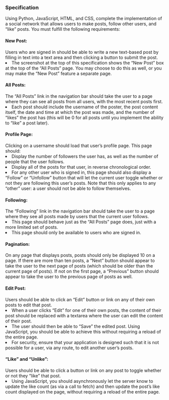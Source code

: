 <h3>Specification</h3>
Using Python, JavaScript, HTML, and CSS, complete the implementation of a social network that allows users to make posts, follow other users, and “like” posts. You must fulfill the following requirements:

<h4>New Post:</h4> Users who are signed in should be able to write a new text-based post by filling in text into a text area and then clicking a button to submit the post.
<li>The screenshot at the top of this specification shows the “New Post” box at the top of the “All Posts” page. You may choose to do this as well, or you may make the “New Post” feature a separate page.
<h4>All Posts:</h4> The “All Posts” link in the navigation bar should take the user to a page where they can see all posts from all users, with the most recent posts first.
<li>Each post should include the username of the poster, the post content itself, the date and time at which the post was made, and the number of “likes” the post has (this will be 0 for all posts until you implement the ability to “like” a post later).
<h4>Profile Page:</h4> Clicking on a username should load that user’s profile page. This page should:
<li>Display the number of followers the user has, as well as the number of people that the user follows.
<li>Display all of the posts for that user, in reverse chronological order.
<li>For any other user who is signed in, this page should also display a “Follow” or “Unfollow” button that will let the current user toggle whether or not they are following this user’s posts. Note that this only applies to any “other” user: a user should not be able to follow themselves.
<h4>Following:</h4> The “Following” link in the navigation bar should take the user to a page where they see all posts made by users that the current user follows.
<li>This page should behave just as the “All Posts” page does, just with a more limited set of posts.
<li>This page should only be available to users who are signed in.
<h4>Pagination:</h4> On any page that displays posts, posts should only be displayed 10 on a page. If there are more than ten posts, a “Next” button should appear to take the user to the next page of posts (which should be older than the current page of posts). If not on the first page, a “Previous” button should appear to take the user to the previous page of posts as well.
<h4>Edit Post:</h4> Users should be able to click an “Edit” button or link on any of their own posts to edit that post.
<li>When a user clicks “Edit” for one of their own posts, the content of their post should be replaced with a textarea where the user can edit the content of their post.
<li>The user should then be able to “Save” the edited post. Using JavaScript, you should be able to achieve this without requiring a reload of the entire page.
<li>For security, ensure that your application is designed such that it is not possible for a user, via any route, to edit another user’s posts.
<h4>“Like” and “Unlike”:</h4> Users should be able to click a button or link on any post to toggle whether or not they “like” that post.
<li>Using JavaScript, you should asynchronously let the server know to update the like count (as via a call to fetch) and then update the post’s like count displayed on the page, without requiring a reload of the entire page.